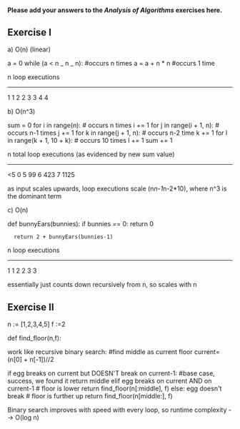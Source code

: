 #### Please add your answers to the **_Analysis of Algorithms_** exercises here.

## Exercise I

a) O(n) (linear)

a = 0
while (a < n _ n _ n): #occurs n times
a = a + n \* n #occurs 1 time

n loop executions

---

1 1
2 2
3 3
4 4

b) O(n^3)

sum = 0
for i in range(n): # occurs n times
i += 1
for j in range(i + 1, n): # occurs n-1 times
j += 1
for k in range(j + 1, n): # occurs n-2 time
k += 1
for l in range(k + 1, 10 + k): # occurs 10 times
l += 1
sum += 1

n total loop executions (as evidenced by new sum value)

---

<5 0
5 99
6 423
7 1125

as input scales upwards, loop executions scale (n*n-1*n-2\*10), where n^3 is the dominant term

c) O(n)

def bunnyEars(bunnies):
if bunnies == 0:
return 0

      return 2 + bunnyEars(bunnies-1)

n loop executions

---

1 1
2 2
3 3

essentially just counts down recursively from n, so scales with n

## Exercise II

n := [1,2,3,4,5]
f :=2

def find_floor(n,f):

work like recursive binary search:
#find middle as current floor
current=(n[0] + n[-1])//2

if egg breaks on current but DOESN'T break on current-1:
#base case, success, we found it
return middle
elif egg breaks on current AND on current-1 # floor is lower
return find_floor(n[:middle], f)
else: egg doesn't break # floor is further up
return find_floor(n[middle:], f)

Binary search improves with speed with every loop, so runtime complexity --> O(log n)
